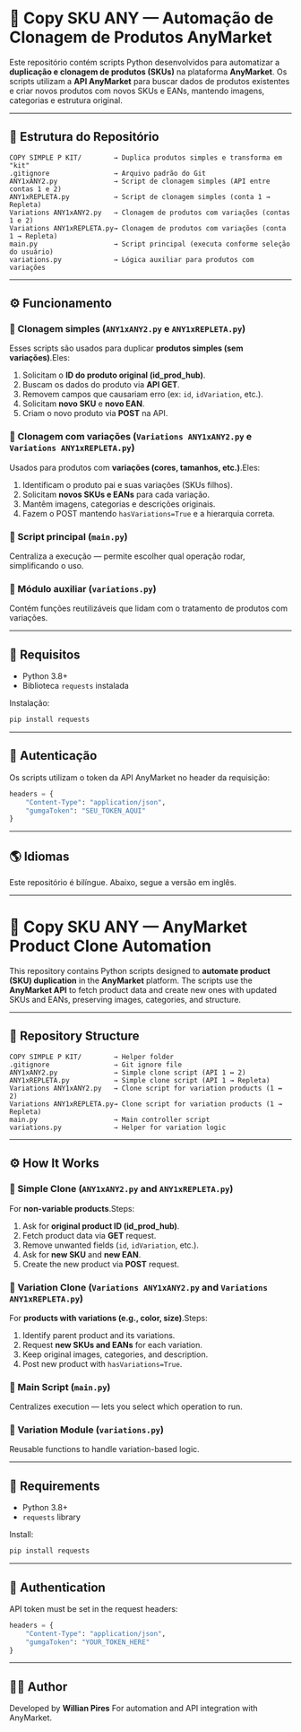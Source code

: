 # 🧬 Copy SKU ANY — Automação de Clonagem de Produtos AnyMarket

Este repositório contém scripts Python desenvolvidos para automatizar a **duplicação e clonagem de produtos (SKUs)** na plataforma **AnyMarket**.
Os scripts utilizam a **API AnyMarket** para buscar dados de produtos existentes e criar novos produtos com novos SKUs e EANs, mantendo imagens, categorias e estrutura original.

---

## 📁 Estrutura do Repositório

```
COPY SIMPLE P KIT/        → Duplica produtos simples e transforma em "kit"
.gitignore                → Arquivo padrão do Git
ANY1xANY2.py              → Script de clonagem simples (API entre contas 1 e 2)
ANY1xREPLETA.py           → Script de clonagem simples (conta 1 → Repleta)
Variations ANY1xANY2.py   → Clonagem de produtos com variações (contas 1 e 2)
Variations ANY1xREPLETA.py→ Clonagem de produtos com variações (conta 1 → Repleta)
main.py                   → Script principal (executa conforme seleção do usuário)
variations.py             → Lógica auxiliar para produtos com variações
```

---

## ⚙️ Funcionamento

### 🔹 Clonagem simples (`ANY1xANY2.py` e `ANY1xREPLETA.py`)

Esses scripts são usados para duplicar **produtos simples (sem variações)**.Eles:

1. Solicitam o **ID do produto original (id_prod_hub)**.
2. Buscam os dados do produto via **API GET**.
3. Removem campos que causariam erro (ex: `id`, `idVariation`, etc.).
4. Solicitam **novo SKU** e **novo EAN**.
5. Criam o novo produto via **POST** na API.

### 🔹 Clonagem com variações (`Variations ANY1xANY2.py` e `Variations ANY1xREPLETA.py`)

Usados para produtos com **variações (cores, tamanhos, etc.)**.Eles:

1. Identificam o produto pai e suas variações (SKUs filhos).
2. Solicitam **novos SKUs e EANs** para cada variação.
3. Mantêm imagens, categorias e descrições originais.
4. Fazem o POST mantendo `hasVariations=True` e a hierarquia correta.

### 🔹 Script principal (`main.py`)

Centraliza a execução — permite escolher qual operação rodar, simplificando o uso.

### 🔹 Módulo auxiliar (`variations.py`)

Contém funções reutilizáveis que lidam com o tratamento de produtos com variações.

---

## 🧩 Requisitos

- Python 3.8+
- Biblioteca `requests` instalada

Instalação:

```bash
pip install requests
```

---

## 🔑 Autenticação

Os scripts utilizam o token da API AnyMarket no header da requisição:

```python
headers = {
    "Content-Type": "application/json",
    "gumgaToken": "SEU_TOKEN_AQUI"
}
```

---

## 🌎 Idiomas

Este repositório é bilíngue.
Abaixo, segue a versão em inglês.

---

# 🧬 Copy SKU ANY — AnyMarket Product Clone Automation

This repository contains Python scripts designed to **automate product (SKU) duplication** in the **AnyMarket** platform.
The scripts use the **AnyMarket API** to fetch product data and create new ones with updated SKUs and EANs, preserving images, categories, and structure.

---

## 📁 Repository Structure

```
COPY SIMPLE P KIT/        → Helper folder
.gitignore                → Git ignore file
ANY1xANY2.py              → Simple clone script (API 1 ↔ 2)
ANY1xREPLETA.py           → Simple clone script (API 1 → Repleta)
Variations ANY1xANY2.py   → Clone script for variation products (1 ↔ 2)
Variations ANY1xREPLETA.py→ Clone script for variation products (1 → Repleta)
main.py                   → Main controller script
variations.py             → Helper for variation logic
```

---

## ⚙️ How It Works

### 🔹 Simple Clone (`ANY1xANY2.py` and `ANY1xREPLETA.py`)

For **non-variable products**.Steps:

1. Ask for **original product ID (id_prod_hub)**.
2. Fetch product data via **GET** request.
3. Remove unwanted fields (`id`, `idVariation`, etc.).
4. Ask for **new SKU** and **new EAN**.
5. Create the new product via **POST** request.

### 🔹 Variation Clone (`Variations ANY1xANY2.py` and `Variations ANY1xREPLETA.py`)

For **products with variations (e.g., color, size)**.Steps:

1. Identify parent product and its variations.
2. Request **new SKUs and EANs** for each variation.
3. Keep original images, categories, and description.
4. Post new product with `hasVariations=True`.

### 🔹 Main Script (`main.py`)

Centralizes execution — lets you select which operation to run.

### 🔹 Variation Module (`variations.py`)

Reusable functions to handle variation-based logic.

---

## 🧩 Requirements

- Python 3.8+
- `requests` library

Install:

```bash
pip install requests
```

---

## 🔑 Authentication

API token must be set in the request headers:

```python
headers = {
    "Content-Type": "application/json",
    "gumgaToken": "YOUR_TOKEN_HERE"
}
```

---

## 👨‍💻 Author

Developed by **Willian Pires**
For automation and API integration with AnyMarket.

